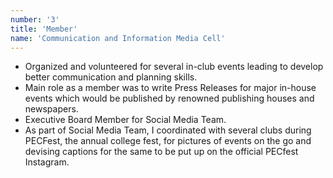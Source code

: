 ```yaml
---
number: '3'
title: 'Member'
name: 'Communication and Information Media Cell'
---
```


- Organized and volunteered for several in-club events leading to develop better communication and planning skills.
- Main role as a member was to write Press Releases for major in-house events which would be published by renowned publishing houses and newspapers.
- Executive Board Member for Social Media Team.
- As part of Social Media Team, I coordinated with several clubs during PECFest, the annual college fest, for pictures of events on the go and devising captions for the same to be put up on the official PECfest Instagram.

